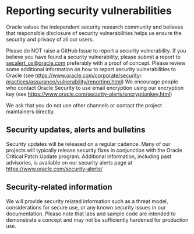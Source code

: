 Reporting security vulnerabilities
====================
Oracle values the independent security research community and believes that
responsible disclosure of security vulnerabilities helps us ensure the security
and privacy of all our users.

Please do NOT raise a GitHub Issue to report a security vulnerability. If you
believe you have found a security vulnerability, please submit a report to
secalert_us@oracle.com preferably with a proof of concept. Please review
some additional information on how to report security vulnerabilities to Oracle 
(see https://www.oracle.com/corporate/security-practices/assurance/vulnerability/reporting.html)
We encourage people who contact Oracle Security to use email encryption using
our encryption key (see https://www.oracle.com/security-alerts/encryptionkey.html)

We ask that you do not use other channels or contact the project maintainers
directly.

Security updates, alerts and bulletins
-------------------------------------
Security updates will be released on a regular cadence. Many of our projects
will typically release security fixes in conjunction with the Oracle Critical Patch 
Update program. Additional information, including past advisories, is available on our 
security alerts page at https://www.oracle.com/security-alerts/

Security-related information
----------------------------
We will provide security related information such as a threat model, considerations
for secure use, or any known security issues in our documentation. Please note
that labs and sample code are intended to demonstrate a concept and may not be
sufficiently hardened for production use.
